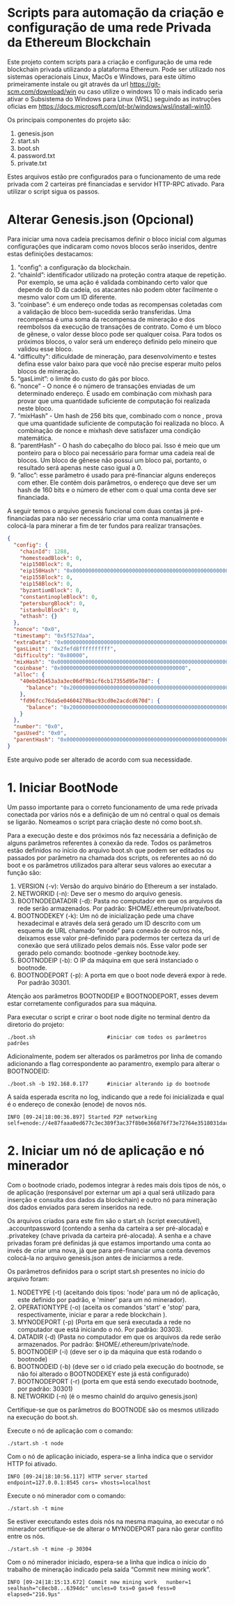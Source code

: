 # Scripts para automação da criação e configuração de uma rede Privada da Ethereum Blockchain
Este projeto contem scripts para a criação e configuração de uma rede blockchain privada utilizando a plataforma Ethereum. Pode ser utilizado nos sistemas operacionais Linux, MacOs e Windows, para este último primeiramente instale ou git através da url https://git-scm.com/download/win ou caso utilize o windows 10 o mais indicado seria ativar o Subsistema do Windows para Linux (WSL) seguindo as instruções oficias em https://docs.microsoft.com/pt-br/windows/wsl/install-win10.

Os principais componentes do projeto são:
1. genesis.json
1. start.sh
1. boot.sh
1. password.txt
1. private.txt

Estes arquivos estão pre configurados para o funcionamento de uma rede privada com 2 carteiras pré financiadas e servidor HTTP-RPC ativado. Para utilizar o script sigua os passos.
# Alterar Genesis.json (Opcional)
Para iniciar uma nova cadeia precisamos definir o bloco inicial com algumas configurações que indicaram como novos blocos serão inseridos, dentre estas definições destacamos:
1. “config”: a configuração da blockchain.
1. “chainId”: identificador utilizado na proteção contra ataque de repetição. Por exemplo, se uma ação é validada combinando certo valor que depende do ID da cadeia, os atacantes não podem obter facilmente o mesmo valor com um ID diferente.
1. “coinbase”: é um endereço onde todas as recompensas coletadas com a validação de bloco bem-sucedida serão transferidas. Uma recompensa é uma soma da recompensa de mineração e dos reembolsos da execução de transações de contrato. Como é um bloco de gênese, o valor desse bloco pode ser qualquer coisa. Para todos os próximos blocos, o valor será um endereço definido pelo mineiro que validou esse bloco.
1. "difficulty": dificuldade de mineração, para desenvolvimento e testes defina esse valor baixo para que você não precise esperar muito pelos blocos de mineração.
1. “gasLimit”: o limite do custo do gás por bloco.
1. “nonce” -  O nonce é o número de transações enviadas de um determinado endereço. É usado em combinação com mixhash para provar que uma quantidade suficiente de computação foi realizada neste bloco.
1. “mixHash” - Um hash de 256 bits que, combinado com o nonce , prova que uma quantidade suficiente de computação foi realizada no bloco. A combinação de nonce e mixhash deve satisfazer uma condição matemática.
1. “parentHash” - O hash do cabeçalho do bloco pai. Isso é meio que um ponteiro para o bloco pai necessário para formar uma cadeia real de blocos. Um bloco de gênese não possui um bloco pai, portanto, o resultado será apenas neste caso igual a 0.
1. “alloc”: esse parâmetro é usado para pré-financiar alguns endereços com ether. Ele contém dois parâmetros, o endereço que deve ser um hash de 160 bits e o número de ether com o qual uma conta deve ser financiada. 

A seguir temos o arquivo genesis funcional com duas contas já pré-financiadas para não ser necessário criar uma conta manualmente e colocá-la para minerar a fim de ter fundos para realizar transações.
````json
{
  "config": {
    "chainId": 1288,
    "homesteadBlock": 0,
    "eip150Block": 0,
    "eip150Hash": "0x0000000000000000000000000000000000000000000000000000000000000000",
    "eip155Block": 0,
    "eip158Block": 0,
    "byzantiumBlock": 0,
    "constantinopleBlock": 0,
    "petersburgBlock": 0,
    "istanbulBlock": 0,
    "ethash": {}
  },
  "nonce": "0x0",
  "timestamp": "0x5f527daa",
  "extraData": "0x0000000000000000000000000000000000000000000000000000000000000000",
  "gasLimit": "0x2fefd8ffffffffff",
  "difficulty": "0x80000",
  "mixHash": "0x0000000000000000000000000000000000000000000000000000000000000000",
  "coinbase": "0x0000000000000000000000000000000000000000",
  "alloc": {
    "40ebd26453a3a3ec06df9b1cf6cb17355d95e78d": {
      "balance": "0x200000000000000000000000000000000000000000000000000000000000000"
    },
    "fd96fcc76da5e04604270bac93cd0e2acdcd670d": {
      "balance": "0x200000000000000000000000000000000000000000000000000000000000000"
    }
  },
  "number": "0x0",
  "gasUsed": "0x0",
  "parentHash": "0x0000000000000000000000000000000000000000000000000000000000000000"
}
````
Este arquivo pode ser alterado de acordo com sua necessidade.
# 1. Iniciar BootNode
Um passo importante para o correto funcionamento de uma rede privada conectada por vários nós e a definição de um nó central o qual os demais se ligarão.  Nomeamos o script para criação deste nó como boot.sh. 

Para a execução deste e dos próximos nós faz necessária a definição de alguns parâmetros referentes à conexão da rede. Todos os parâmetros estão definidos no início do arquivo boot.sh que podem ser editados ou passados por parâmetro na chamada dos scripts, os referentes ao nó do boot e os parâmetros utilizados para alterar seus valores ao executar a função são:

1. VERSION (-v): Versão do arquivo binário do Ethereum a ser instalado.
1. NETWORKID (-n): Deve ser o mesmo do arquivo genesis.
1. BOOTNODEDATADIR (-d): Pasta no computador em que  os arquivos da rede serão armazenados. Por padrão: $HOME/.ethereum/private/boot.
1. BOOTNODEKEY (-k): Um nó de inicialização pede uma chave hexadecimal e através dela será gerado um ID  descrito com um esquema de URL chamado “enode” para conexão de outros nós, deixamos esse valor pré-definido para podermos ter certeza da url de conexão que será utilizado pelos demais nós. Esse valor pode ser gerado pelo comando: bootnode -genkey bootnode.key.
1. BOOTNODEIP (-b): O IP da máquina em que será instanciado o bootnode.
1. BOOTNODEPORT (-p): A porta em que o boot node deverá expor à rede. Por padrão 30301.

Atenção aos parâmetros BOOTNODEIP e BOOTNODEPORT, esses devem estar corretamente configurados para sua máquina.

Para executar o script e crirar o boot node digite no terminal dentro da diretorio do projeto:

````shell script 
./boot.sh                       #iniciar com todos os parâmetros padrões
````
Adicionalmente, podem ser alterados os parâmetros por linha de comando adicionando a flag correspondente ao paramentro, exemplo para alterar o BOOTNODEID:
````shell script  
./boot.sh -b 192.168.0.177      #iniciar alterando ip do bootnode
````

A saída esperada escrita no log, indicando que a rede foi inicializada e qual é o endereço de conexão (enode) de novos nós.
````
INFO [09-24|18:00:36.897] Started P2P networking self=enode://4e87faaa0ed677c3ec389f3ac37f8b0e366876f73e72764e3518031daca322768befb783be5c4aea4200f3439f4361571e860c38776142094adc35913964096b@192.168.1.114:30301
````

# 2. Iniciar um nó de aplicação e nó minerador

Com o bootnode criado, podemos integrar à redes mais dois tipos de nós, o de aplicação (responsável por externar um api a qual será utilizado para inserção e consulta dos dados da blockchain) e outro nó para mineração dos dados enviados para serem inseridos na rede.

Os arquivos criados para este fim são o start.sh (script executável), .accountpassword (contendo a senha da carteira a ser pré-alocada) e .privatekey (chave privada da carteira pré-alocada). A senha e a chave privadas foram pré definidas já que estamos importando uma conta ao invés de criar uma nova, já que para pré-financiar uma conta devemos colocá-la no arquivo genesis.json antes de iniciarmos a rede. 

Os parâmetros definidos para o script start.sh presentes no início do arquivo foram:
1. NODETYPE (-t) (aceitando dois tipos: 'node' para um nó de aplicação, este definido por padrão, e 'miner' para um nó minerador).
1. OPERATIONTYPE (-o) (aceita os comandos 'start' e 'stop' para, respectivamente, iniciar e parar a rede blockchain ).
1. MYNODEPORT (-p) (Porta em que será executada a rede no computador que está iniciando o nó. Por padrão: 30303).
1. DATADIR (-d) (Pasta no computador em que  os arquivos da rede serão armazenados. Por padrão: $HOME/.ethereum/private/node.
1. BOOTNODEIP (-i) (deve ser o ip da máquina que está rodando o bootnode)
1. BOOTNODEID (-b) (deve ser o id criado pela execução do bootnode, se não foi alterado o BOOTNODEKEY este já está configurado)
1. BOOTNODEPORT (-r) (porta em que está sendo executado bootnode, por padrão: 30301)
1. NETWORKID (-n) (é o mesmo chainId do arquivo genesis.json)

Certifique-se que os parâmetros do BOOTNODE são os mesmos utilizado na execução do boot.sh.

Execute o nó de aplicação com o comando:

`````shell script
./start.sh -t node
`````
Com o nó de aplicação iniciado, espera-se a linha indica que o servidor HTTP foi ativado.
````
INFO [09-24|18:10:56.117] HTTP server started   endpoint=127.0.0.1:8545 cors= vhosts=localhost
````

Execute o nó minerador com o comando:

`````shell script
./start.sh -t mine 
`````

Se estiver executando estes dois nós na mesma maquina, ao executar o nó minerador certifique-se de alterar o MYNODEPORT para não gerar conflito entre os nós.

`````shell script
./start.sh -t mine -p 30304
`````
Com o nó minerador iniciado, espera-se a linha que indica o início do trabalho de mineração indicado pela saída “Commit new mining work”.

````
INFO [09-24|18:15:13.672] Commit new mining work   nunber=1 sealhash="c8ecb8...6394dc" uncles=0 txs=0 gas=0 fess=0 elapsed="216.9μs"
````
